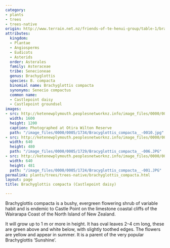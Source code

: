 ```yaml
---
category:
- plants
- trees
- trees-native
origin: http://www.terrain.net.nz/friends-of-te-henui-group/table-1/brachyglottis-compacta-castlepoint-daisy.html
attributes:
  kingdom:
  - Plantae
  - Angiosperms
  - Eudicots
  - Asterids
  order: Asterales
  family: Asteraceae
  tribe: Senecioneae
  genus: Brachyglottis
  species: B. compacta
  binomial name: Brachyglottis compacta
  synonyms: Senecio compactus
  common name:
  - Castlepoint daisy
  - Castlepoint groundsel
images:
- src: http://ketenewplymouth.peoplesnetworknz.info/image_files/0000/0005/1734/Bracyglottis_compacta__-0010.jpg
  width: 1600
  height: 1200
  caption: Photographed at Otira Wilton Reserve
  path: "/image_files/0000/0005/1734/Bracyglottis_compacta__-0010.jpg"
- src: http://ketenewplymouth.peoplesnetworknz.info/image_files/0000/0005/1729/Bracyglottis_compacta__-006.JPG
  width: 640
  height: 480
  path: "/image_files/0000/0005/1729/Bracyglottis_compacta__-006.JPG"
- src: http://ketenewplymouth.peoplesnetworknz.info/image_files/0000/0005/1724/Bracyglottis_compacta__-001.JPG
  width: 640
  height: 481
  path: "/image_files/0000/0005/1724/Bracyglottis_compacta__-001.JPG"
permalink: plants/trees/trees-native/brachyglottis_compacta.html
layout: page
title: Brachyglottis compacta (Castlepoint daisy)

---
```

Brachyglottis compacta is a bushy, evergreen flowering shrub of variable habit and is endemic to Castle Point on the limestone coastal cliffs of the Wairarapa Coast of the North Island of New Zealand.

It will grow up to 1 m or more in height. It has oval leaves 2–4 cm long, these are green above and white below, with slightly toothed edges. The flowers are yellow and appear in summer. 
It is a parent of the very popular Brachyglottis ‘Sunshine’.
